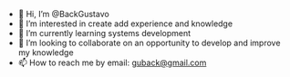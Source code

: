- 👋 Hi, I’m @BackGustavo
- 👀 I’m interested in create add experience and knowledge
- 🌱 I’m currently learning systems development
- 💞️ I’m looking to collaborate on an opportunity to develop and improve my knowledge
- 📫 How to reach me by email: guback@gmail.com

<!---
BackGustavo/BackGustavo is a ✨ special ✨ repository because its `README.md` (this file) appears on your GitHub profile.
You can click the Preview link to take a look at your changes.
--->
